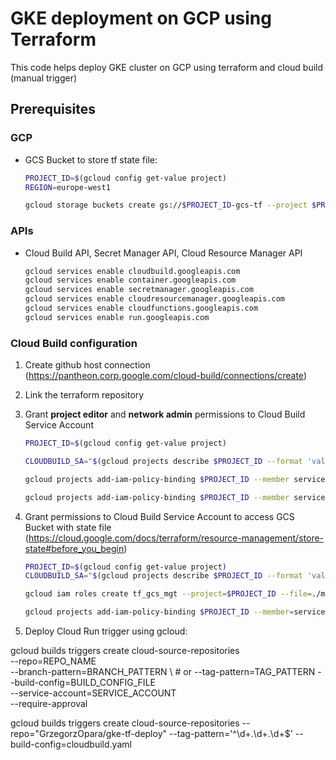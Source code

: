 # GKE deployment on GCP using Terraform
This code helps deploy GKE cluster on GCP using terraform and cloud build (manual trigger)


## Prerequisites
### GCP
- GCS Bucket to store tf state file: 

  ```sh
  PROJECT_ID=$(gcloud config get-value project)
  REGION=europe-west1

  gcloud storage buckets create gs://$PROJECT_ID-gcs-tf --project $PROJECT_ID --location $REGION --uniform-bucket-level-access
  ```
  
### APIs
- Cloud Build API, Secret Manager API, Cloud Resource Manager API

  ```sh
  gcloud services enable cloudbuild.googleapis.com
  gcloud services enable container.googleapis.com
  gcloud services enable secretmanager.googleapis.com
  gcloud services enable cloudresourcemanager.googleapis.com
  gcloud services enable cloudfunctions.googleapis.com
  gcloud services enable run.googleapis.com
  ```

### Cloud Build configuration
1. Create github host connection (https://pantheon.corp.google.com/cloud-build/connections/create)
2. Link the terraform repository
3. Grant **project editor** and **network admin** permissions to Cloud Build Service Account

    ```sh
    PROJECT_ID=$(gcloud config get-value project)

    CLOUDBUILD_SA="$(gcloud projects describe $PROJECT_ID --format 'value(projectNumber)')@cloudbuild.gserviceaccount.com"

    gcloud projects add-iam-policy-binding $PROJECT_ID --member serviceAccount:$CLOUDBUILD_SA --role roles/editor

    gcloud projects add-iam-policy-binding $PROJECT_ID --member serviceAccount:$CLOUDBUILD_SA --role roles/compute.networkAdmin
    ```
4. Grant permissions to Cloud Build Service Account to access GCS Bucket with state file (https://cloud.google.com/docs/terraform/resource-management/store-state#before_you_begin)

    ```sh
    PROJECT_ID=$(gcloud config get-value project)
    CLOUDBUILD_SA="$(gcloud projects describe $PROJECT_ID --format 'value(projectNumber)')@cloudbuild.gserviceaccount.com"

    gcloud iam roles create tf_gcs_mgt --project=$PROJECT_ID --file=./misc/terraform_gcs_role.yaml

    gcloud projects add-iam-policy-binding $PROJECT_ID --member=serviceAccount:$CLOUDBUILD_SA --role=projects/$PROJECT_ID/roles/tf_gcs_mgt 
    ```
  5. Deploy Cloud Run trigger using gcloud:

  gcloud builds triggers create cloud-source-repositories \
    --repo=REPO_NAME \
    --branch-pattern=BRANCH_PATTERN \ # or --tag-pattern=TAG_PATTERN
    --build-config=BUILD_CONFIG_FILE \
    --service-account=SERVICE_ACCOUNT \
    --require-approval

gcloud builds triggers create cloud-source-repositories --repo="GrzegorzOpara/gke-tf-deploy" --tag-pattern='^\d+\.\d+\.\d+\$' --build-config=cloudbuild.yaml 